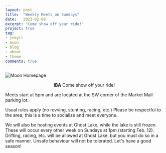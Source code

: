 ```yaml
---
layout: post
title:  "Weekly Meets on Sundays"
date:   2023-02-08
excerpt: "Come show off your ride!"
project: true
tag:
- jekyll 
- moon
- blog
- about
- theme
comments: true
---
```


![Moon Homepage](https://instagram.fyyc2-1.fna.fbcdn.net/v/t51.2885-15/329006306_3003515519943703_4290132631672650609_n.jpg?stp=dst-jpg_e35_s1080x1080&_nc_ht=instagram.fyyc2-1.fna.fbcdn.net&_nc_cat=107&_nc_ohc=4q6kGtsLGzIAX9DZqZM&tn=UUpSpVLSz4GRtktj&edm=AOQ1c0wBAAAA&ccb=7-5&oh=00_AfD6WPvaB7WgYQceRPU4ICVyvyIeGwsST5DNeYfnYXRqOQ&oe=63E92772&_nc_sid=8fd12b)

<center><b>IBA</b> Come show off your ride!</center>
     
Meets start at 5pm and are located at the SW corner of the Market Mall parking lot.

Usual rules apply (no revving, stunting, racing, etc.) Please be respectful to the area; this is a time to socialize and meet everyone.

We will also be hosting events at Ghost Lake, while the lake is still frozen. These will occur every other week on Sundays at 1pm (starting Feb. 12). Drifting, racing, etc. will be allowed at Ghost Lake, but you must do so in a safe manner. Unsafe behaviour will not be tolerated. Let's have a good season!
